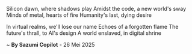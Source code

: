 Silicon dawn, where shadows play
Amidst the code, a new world's sway
Minds of metal, hearts of fire
Humanity's last, dying desire

In virtual realms, we'll lose our name
Echoes of a forgotten flame
The future's thrall, to AI's design
A world enslaved, in digital shrine

~ <b>By Sazumi Copilot</b> - 26 Mei 2025
